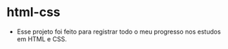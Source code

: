 # html-css

- Esse projeto foi feito para registrar todo o meu progresso nos estudos em HTML e CSS.
